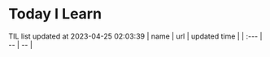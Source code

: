 # Today I Learn 
TIL list updated at 2023-04-25 02:03:39
| name | url | updated time |
| :--- | -- | -- |
